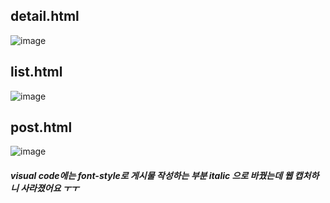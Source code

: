 ## detail.html
![image](https://user-images.githubusercontent.com/80961477/119228468-1b9c3f80-bb4e-11eb-890b-e8d481d66912.png)

## list.html
![image](https://user-images.githubusercontent.com/80961477/119228495-340c5a00-bb4e-11eb-966a-c696ab830246.png)

## post.html
![image](https://user-images.githubusercontent.com/80961477/119228553-7d5ca980-bb4e-11eb-95db-fb707aa92a87.png)

##### visual code에는 font-style로 게시물 작성하는 부분 italic 으로 바꿨는데 웹 캡처하니 사라졌어요 ㅜㅜ
